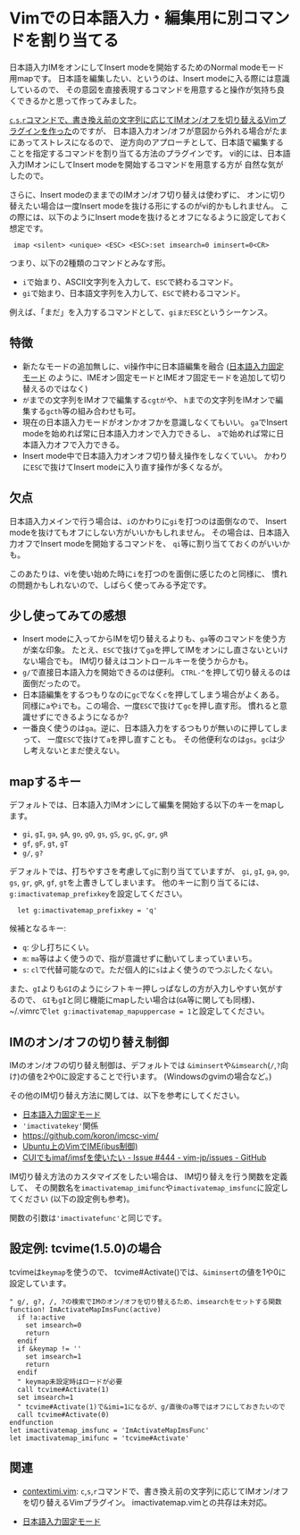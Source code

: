 # Vimでの日本語入力・編集用に別コマンドを割り当てる

日本語入力IMをオンにしてInsert modeを開始するためのNormal modeモード用mapです。
日本語を編集したい、というのは、Insert modeに入る際には意識しているので、
その意図を直接表現するコマンドを用意すると操作が気持ち良くできるかと思って作ってみました。

[`c`,`s`,`r`コマンドで、書き換え前の文字列に応じてIMオン/オフを切り替えるVimプラグインを作った](http://qiita.com/deton/items/ce21f80265753134e7e9)のですが、
日本語入力オン/オフが意図から外れる場合がたまにあってストレスになるので、
逆方向のアプローチとして、日本語で編集することを指定するコマンドを割り当てる方法のプラグインです。
vi的には、日本語入力IMオンにしてInsert modeを開始するコマンドを用意する方が
自然な気がしたので。

さらに、Insert modeのままでのIMオン/オフ切り替えは使わずに、
オンに切り替えたい場合は一度Insert modeを抜ける形にするのがvi的かもしれません。
この際には、以下のようにInsert modeを抜けるとオフになるように設定しておく想定です。
```
 imap <silent> <unique> <ESC> <ESC>:set imsearch=0 iminsert=0<CR>
```
つまり、以下の2種類のコマンドとみなす形。
* `i`で始まり、ASCII文字列を入力して、`ESC`で終わるコマンド。
* `gi`で始まり、日本語文字列を入力して、`ESC`で終わるコマンド。

例えば、「まだ」を入力するコマンドとして、`giまだESC`というシーケンス。

## 特徴

* 新たなモードの追加無しに、vi操作中に日本語編集を融合
  ([日本語入力固定モード](https://sites.google.com/site/fudist/Home/vim-nihongo-ban/vim-japanese/ime-control)
  のように、IMEオン固定モードとIMEオフ固定モードを追加して切り替えるのではなく)
 * `が`までの文字列をIMオフで編集する`cgtが`や、
   `h`までの文字列をIMオンで編集する`gcth`等の組み合わせも可。
* 現在の日本語入力モードがオンかオフかを意識しなくてもいい。
  `ga`でInsert modeを始めれば常に日本語入力オンで入力できるし、
  `a`で始めれば常に日本語入力オフで入力できる。
* Insert mode中で日本語入力オンオフ切り替え操作をしなくていい。
  かわりに`ESC`で抜けてInsert modeに入り直す操作が多くなるが。

## 欠点

日本語入力メインで行う場合は、`i`のかわりに`gi`を打つのは面倒なので、
Insert modeを抜けてもオフにしない方がいいかもしれません。
その場合は、日本語入力オフでInsert modeを開始するコマンドを、
`qi`等に割り当てておくのがいいかも。

このあたりは、viを使い始めた時に`i`を打つのを面倒に感じたのと同様に、
慣れの問題かもしれないので、しばらく使ってみる予定です。

## 少し使ってみての感想

* Insert modeに入ってからIMを切り替えるよりも、`ga`等のコマンドを使う方が楽な印象。
  たとえ、`ESC`で抜けて`ga`を押してIMをオンにし直さないといけない場合でも。
  IM切り替えはコントロールキーを使うからかも。
* `g/`で直接日本語入力を開始できるのは便利。
  `CTRL-^`を押して切り替えるのは面倒だったので。
* 日本語編集をするつもりなのに`gc`でなく`c`を押してしまう場合がよくある。
  同様に`a`や`i`でも。この場合、一度`ESC`で抜けて`gc`を押し直す形。
  慣れると意識せずにできるようになるか?
* 一番良く使うのは`ga`。逆に、日本語入力をするつもりが無いのに押してしまって、
  一度`ESC`で抜けて`a`を押し直すことも。
  その他便利なのは`gs`。`gc`は少し考えないとまだ使えない。

## mapするキー
デフォルトでは、日本語入力IMオンにして編集を開始する以下のキーをmapします。
* `gi`, `gI`, `ga`, `gA`, `go`, `gO`, `gs`, `gS`, `gc`, `gC`, `gr`, `gR`
* `gf`, `gF`, `gt`, `gT`
* `g/`, `g?`

デフォルトでは、打ちやすさを考慮して`g`に割り当てていますが、
`gi`, `gI`, `ga`, `go`, `gs`, `gr`, `gR`, `gf`, `gt`を上書きしてしまいます。
他のキーに割り当てるには、`g:imactivatemap_prefixkey`を設定してください。
```
  let g:imactivatemap_prefixkey = 'q'
```
候補となるキー:
* `q`: 少し打ちにくい。
* `m`: `ma`等はよく使うので、指が意識せずに動いてしまっていまいち。
* `s`: `cl`で代替可能なので。ただ個人的に`s`はよく使うのでつぶしたくない。

また、`gI`よりも`GI`のようにシフトキー押しっぱなしの方が入力しやすい気がするので、
`GI`も`gI`と同じ機能にmapしたい場合は(`GA`等に関しても同様)、
~/.vimrcで`let g:imactivatemap_mapuppercase = 1`と設定してください。

## IMのオン/オフの切り替え制御
IMのオン/オフの切り替え制御は、デフォルトでは
`&iminsert`や`&imsearch`(`/`,`?`向け)の値を2や0に設定することで行います。
(Windowsのgvimの場合など。)

その他のIM切り替え方法に関しては、以下を参考にしてください。

* [日本語入力固定モード](https://sites.google.com/site/fudist/Home/vim-nihongo-ban/vim-japanese/ime-control)
* `'imactivatekey'`関係
 * https://github.com/koron/imcsc-vim/
 * [Ubuntu上のVimでIME(ibus制御)](http://www.kaoriya.net/blog/2013/07/15/)
 * [CUIでもimaf/imsfを使いたい - Issue #444 - vim-jp/issues - GitHub](https://github.com/vim-jp/issues/issues/444)

IM切り替え方法のカスタマイズをしたい場合は、
IM切り替えを行う関数を定義して、
その関数名を`imactivatemap_imifunc`や`imactivatemap_imsfunc`に設定してください
(以下の設定例も参考)。

関数の引数は`'imactivatefunc'`と同じです。

## 設定例: tcvime(1.5.0)の場合
tcvimeは`keymap`を使うので、
tcvime#Activate()では、`&iminsert`の値を1や0に設定しています。

```vim
" g/, g?, /, ?の検索でIMのオン/オフを切り替えるため、imsearchをセットする関数
function! ImActivateMapImsFunc(active)
  if !a:active
    set imsearch=0
    return
  endif
  if &keymap != ''
    set imsearch=1
    return
  endif
  " keymap未設定時はロードが必要
  call tcvime#Activate(1)
  set imsearch=1
  " tcvime#Activate(1)で&imi=1になるが、g/直後のa等ではオフにしておきたいので
  call tcvime#Activate(0)
endfunction
let imactivatemap_imsfunc = 'ImActivateMapImsFunc'
let imactivatemap_imifunc = 'tcvime#Activate'
```

## 関連
* [contextimi.vim](https://github.com/deton/contextimi.vim):
  `c`,`s`,`r`コマンドで、書き換え前の文字列に応じてIMオン/オフを切り替えるVimプラグイン。
  imactivatemap.vimとの共存は未対応。

* [日本語入力固定モード](https://sites.google.com/site/fudist/Home/vim-nihongo-ban/vim-japanese/ime-control)
